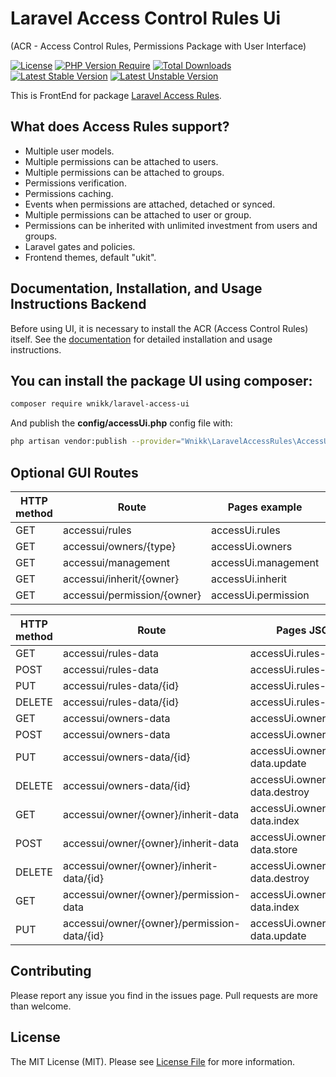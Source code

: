 
# Laravel Access Control Rules Ui
(ACR - Access Control Rules, Permissions Package with User Interface)

[![License](https://poser.pugx.org/wnikk/laravel-access-ui/license)](//packagist.org/packages/wnikk/laravel-access-ui)
[![PHP Version Require](http://poser.pugx.org/wnikk/laravel-access-ui/require/php)](https://packagist.org/packages/wnikk/laravel-access-ui)
[![Total Downloads](http://poser.pugx.org/wnikk/laravel-access-ui/downloads)](https://packagist.org/packages/wnikk/laravel-access-ui)
[![Latest Stable Version](https://poser.pugx.org/wnikk/laravel-access-ui/v)](//packagist.org/packages/wnikk/laravel-access-ui)
[![Latest Unstable Version](http://poser.pugx.org/wnikk/laravel-access-ui/v/unstable)](https://packagist.org/packages/wnikk/laravel-access-ui)

This is FrontEnd for package [Laravel Access Rules](https://github.com/wnikk/laravel-access-rules/).
 

## What does Access Rules support?

- Multiple user models.
- Multiple permissions can be attached to users.
- Multiple permissions can be attached to groups.
- Permissions verification.
- Permissions caching.
- Events when permissions are attached, detached or synced.
- Multiple permissions can be attached to user or group.
- Permissions can be inherited with unlimited investment from users and groups.
- Laravel gates and policies.
- Frontend themes, default "ukit".


## Documentation, Installation, and Usage Instructions Backend

Before using UI, it is necessary to install the ACR (Access Control Rules) itself.
See the [documentation](https://github.com/wnikk/laravel-access-rules/tree/master/docs) for detailed installation and usage instructions.


## You can install the package UI using composer:

```bash
composer require wnikk/laravel-access-ui
```

And publish the **config/accessUi.php** config file with:

```bash
php artisan vendor:publish --provider="Wnikk\LaravelAccessRules\AccessUiServiceProvider"
```

## Optional GUI Routes
| HTTP method| Route| Pages example| Controller| Action|  
|----|----|----|----|----|
| GET| accessui/rules| accessUi.rules| ...AccessUiController| rules|  
| GET| accessui/owners/{type}| accessUi.owners| ...AccessUiController| owners|
| GET| accessui/management| accessUi.management| ...AccessUiController| management|
| GET| accessui/inherit/{owner}| accessUi.inherit| ...AccessUiController| inherit| 
| GET| accessui/permission/{owner}| accessUi.permission| ...AccessUiController| permission|

| HTTP method| Route| Pages JSON data| Controller| Action|  
|----|----|----|----|----|
| GET| accessui/rules-data| accessUi.rules-data.index| ...RulesController| index| 
| POST| accessui/rules-data| accessUi.rules-data.store| ...RulesController| store| 
| PUT| accessui/rules-data/{id}| accessUi.rules-data.update| ...RulesController| update| 
| DELETE| accessui/rules-data/{id}| accessUi.rules-data.destroy| ...RulesController| destroy| 
| GET| accessui/owners-data| accessUi.owners-data.index| ...OwnersController| index| 
| POST| accessui/owners-data| accessUi.owners-data.store| ...OwnersController| store| 
| PUT| accessui/owners-data/{id}| accessUi.owners-data.update| ...OwnersController| update| 
| DELETE| accessui/owners-data/{id}| accessUi.owners-data.destroy| ...OwnersController| destroy| 
| GET| accessui/owner/{owner}/inherit-data| accessUi.owner.inherit-data.index| ...InheritController| index| 
| POST| accessui/owner/{owner}/inherit-data| accessUi.owner.inherit-data.store| ...InheritController| store| 
| DELETE| accessui/owner/{owner}/inherit-data/{id}| accessUi.owner.inherit-data.destroy| ...InheritController| destroy| 
| GET| accessui/owner/{owner}/permission-data| accessUi.owner.permission-data.index| ...PermissionController| index| 
| PUT| accessui/owner/{owner}/permission-data/{id}| accessUi.owner.permission-data.update| ...PermissionController| update| 


## Contributing

Please report any issue you find in the issues page. Pull requests are more than welcome.


## License

The MIT License (MIT). Please see [License File](LICENSE.md) for more information.

